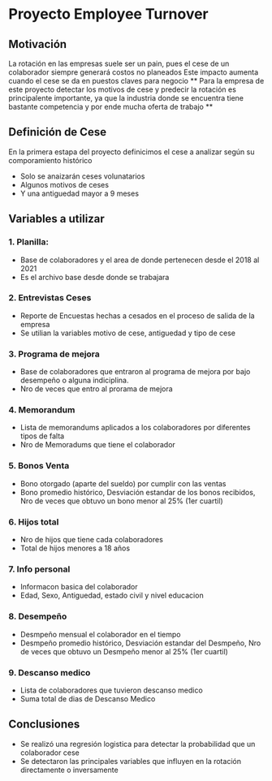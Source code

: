 # Proyecto Employee Turnover

## Motivación

La rotación en las empresas suele ser un pain, pues el cese de un colaborador siempre generará costos no planeados
Este impacto aumenta cuando el cese se da en puestos claves para negocio
** Para la empresa de este proyecto detectar los motivos de cese y predecir la rotación es principalente importante, ya que la industria donde se encuentra tiene bastante competencia y por ende mucha oferta de trabajo **

## Definición de Cese

En la primera estapa del proyecto definicimos el cese a analizar según su comporamiento histórico
  * Solo se anaizarán ceses volunatarios
  * Algunos motivos de ceses
  * Y una antiguedad mayor a 9 meses

## Variables a utilizar

### 1. Planilla:
  * Base de colaboradores y el area de donde pertenecen desde el 2018 al 2021 
  * Es el archivo base desde donde se trabajara
### 2. Entrevistas Ceses
  * Reporte de Encuestas hechas a cesados en el proceso de salida de la empresa
  * Se utilian la variables motivo de cese, antiguedad y tipo de cese
### 3. Programa de mejora
  * Base de colaboradores que entraron al programa de mejora por bajo desempeño o alguna indiciplina.
  * Nro de veces que entro al prorama de mejora
### 4. Memorandum
  * Lista de memorandums aplicados a los colaboradores por diferentes tipos de falta
  * Nro de Memoradums que tiene el colaborador
### 5. Bonos Venta
  * Bono otorgado (aparte del sueldo) por cumplir con las ventas
  * Bono promedio histórico, Desviación estandar de los bonos recibidos, Nro de veces que obtuvo un bono menor al 25% (1er cuartil)
### 6. Hijos total
  * Nro de hijos que tiene cada colaboradores
  * Total de hijos menores a 18 años
### 7. Info personal
  * Informacon basica del colaborador
  * Edad, Sexo, Antiguedad, estado civil y nivel educacion
### 8. Desempeño
  * Desmpeño mensual el colaborador en el tiempo
  * Desmpeño promedio histórico, Desviación estandar del Desmpeño, Nro de veces que obtuvo un Desmpeño menor al 25% (1er cuartil)
### 9. Descanso medico
  * Lista de colaboradores que tuvieron descanso medico
  * Suma total de dias de Descanso Medico

## Conclusiones

* Se realizó una regresión logistica para detectar la probabilidad que un colaborador cese
* Se detectaron las principales variables que influyen en la rotación directamente o inversamente
